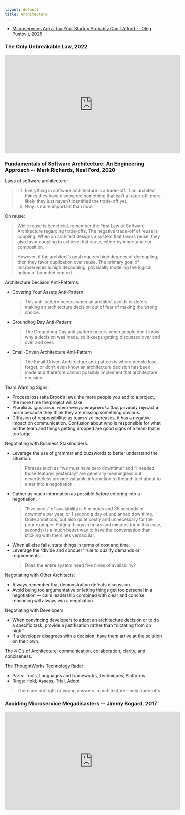 ```yaml
---
layout: default
title: Architecture
---
```


- [Microservices Are a Tax Your Startup Probably Can’t Afford -- Oleg Pustovit, 2025](https://nexo.sh/posts/microservices-for-startups/)

### The Only Unbreakable Law, 2022

<iframe width="560" height="315" src="https://www.youtube-nocookie.com/embed/5IUj1EZwpJY" title="YouTube video player" frameborder="0" allow="accelerometer; autoplay; clipboard-write; encrypted-media; gyroscope; picture-in-picture; web-share" allowfullscreen></iframe>

### Fundamentals of Software Architecture: An Engineering Approach --  Mark Richards, Neal Ford, 2020

Laws of software architecture:

> 1. Everything in software architecture is a trade-off. If an architect thinks they have discovered something that isn’t a trade-off, more likely they just haven’t identified the trade-off yet.
> 1. _Why_ is more important than _how_.

On reuse:

> While reuse is beneficial, remember the First Law of Software Architecture regarding
> trade-offs. The negative trade-off of reuse is coupling. When an architect designs a
> system that favors reuse, they also favor coupling to achieve that reuse, either by
> inheritance or composition.
>
> However, if the architect’s goal requires high degrees of decoupling, then they favor
> duplication over reuse. The primary goal of microservices is high decoupling, physically
> modeling the logical notion of bounded context.

Architecture Decision Anti-Patterns:

* Covering Your Assets Anti-Pattern
  > This anti-pattern occurs when an architect avoids or defers making an architecture decision out of fear of making the wrong choice.
* Groundhog Day Anti-Pattern:
  > The Groundhog Day anti-pattern occurs when people don’t know why a decision was made, so it keeps getting discussed over and over and over.
* Email-Driven Architecture Anti-Pattern
  > The Email-Driven Architecture anti-pattern is where people lose, forget, or don’t even know an architecture decision has been made and therefore cannot possibly implement that architecture decision.

Team Warning Signs:

* Process loss (aka Brook’s law): the more people you add to a project, the more time the project will take.
* Pluralistic ignorance: when everyone agrees to (but privately rejects) a norm because they think they are missing something obvious.
* Diffusion of responsibility: as team size increases, it has a negative impact on communication. Confusion about who is responsible for what on the team and things getting dropped are good signs of a team that is too large.

Negotiating with Business Stakeholders:

* Leverage the use of grammar and buzzwords to better understand the situation.
  > Phrases such as “we must have zero downtime” and “I needed those features yesterday” are generally meaningless but nevertheless provide valuable information to thearchitect about to enter into a negotiation.
* Gather as much information as possible _before_ entering into a negotiation.
  > “Five nines” of availability is 5 minutes and 35 seconds of downtime per year, or 1 second a day of unplanned downtime. Quite ambitious, but also quite costly and unnecessary for the prior example. Putting things in hours and minutes (or in this case, seconds) is a much better way to have the conversation than sticking with the nines vernacular.
* When all else fails, state things in terms of cost and time.
* Leverage the “divide and conquer” rule to qualify demands or
requirements.
  > Does the entire system need five nines of availability?

Negotiating with Other Architects:

* Always remember that demonstration defeats discussion.
* Avoid being too argumentative or letting things get too personal in a negotiation — calm leadership combined with clear and concise reasoning will always win a negotiation.

Negotiating with Developers:

* When convincing developers to adopt an architecture decision or to do a specific task, provide a justification rather than “dictating from on high.”
* If a developer disagrees with a decision, have them arrive at the solution on their own.

The 4 C’s of Architecture: communication, collaboration, clarity, and conciseness.

The ThoughtWorks Technology Radar:

* Parts: Tools, Languages and frameworks, Techniques, Platforms
* Rings: Hold, Assess, Trial, Adopt

> There are not right or wrong answers in architecture—only trade-offs.

### Avoiding Microservice Megadisasters -- Jimmy Bogard, 2017

<iframe width="560" height="315" src="https://www.youtube-nocookie.com/embed/gfh-VCTwMw8" title="YouTube video player" frameborder="0" allow="accelerometer; autoplay; clipboard-write; encrypted-media; gyroscope; picture-in-picture; web-share" allowfullscreen></iframe>

